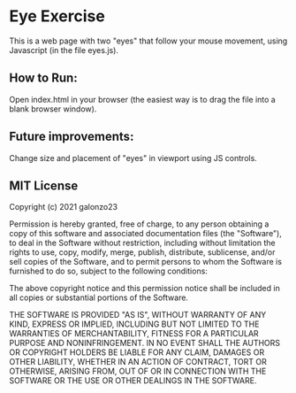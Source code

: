 # Eye Exercise
This is a web page with two "eyes" that follow your mouse movement, using Javascript (in the file eyes.js). 

## How to Run: 
Open index.html in your browser (the easiest way is to drag the file into a blank browser window).

## Future improvements: 
Change size and placement of "eyes" in viewport using JS controls.

## MIT License

Copyright (c) 2021 galonzo23

Permission is hereby granted, free of charge, to any person obtaining a copy
of this software and associated documentation files (the "Software"), to deal
in the Software without restriction, including without limitation the rights
to use, copy, modify, merge, publish, distribute, sublicense, and/or sell
copies of the Software, and to permit persons to whom the Software is
furnished to do so, subject to the following conditions:

The above copyright notice and this permission notice shall be included in all
copies or substantial portions of the Software.

THE SOFTWARE IS PROVIDED "AS IS", WITHOUT WARRANTY OF ANY KIND, EXPRESS OR
IMPLIED, INCLUDING BUT NOT LIMITED TO THE WARRANTIES OF MERCHANTABILITY,
FITNESS FOR A PARTICULAR PURPOSE AND NONINFRINGEMENT. IN NO EVENT SHALL THE
AUTHORS OR COPYRIGHT HOLDERS BE LIABLE FOR ANY CLAIM, DAMAGES OR OTHER
LIABILITY, WHETHER IN AN ACTION OF CONTRACT, TORT OR OTHERWISE, ARISING FROM,
OUT OF OR IN CONNECTION WITH THE SOFTWARE OR THE USE OR OTHER DEALINGS IN THE
SOFTWARE.

